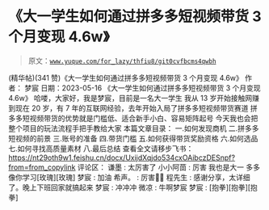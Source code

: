 # 《大一学生如何通过拼多多短视频带货 3 个月变现 4.6w》

> 原文：[`www.yuque.com/for_lazy/thfiu8/git0cvfbcms4qwbh`](https://www.yuque.com/for_lazy/thfiu8/git0cvfbcms4qwbh)

<ne-h2 id="d7e155a0" data-lake-id="d7e155a0"><ne-heading-ext><ne-heading-anchor></ne-heading-anchor><ne-heading-fold></ne-heading-fold></ne-heading-ext><ne-heading-content><ne-text id="ub86a7b37">(精华帖)(341 赞)《大一学生如何通过拼多多短视频带货 3 个月变现 4.6w》</ne-text></ne-heading-content></ne-h2> <ne-p id="ud0940e55" data-lake-id="ud0940e55"><ne-text id="u8bd3331a">作者： 梦宸</ne-text></ne-p> <ne-p id="u785b926d" data-lake-id="u785b926d"><ne-text id="ua6c69490">日期：2023-05-16</ne-text></ne-p> <ne-p id="u423b5b74" data-lake-id="u423b5b74"><ne-text id="uea55bddf">《大一学生如何通过拼多多短视频带货 3 个月变现 4.6w》</ne-text></ne-p> <ne-p id="ud942866e" data-lake-id="ud942866e"><ne-text id="ud588c459">哈喽，大家好，我是梦宸，目前是一名大一学生</ne-text></ne-p> <ne-p id="u002da722" data-lake-id="u002da722"><ne-text id="u66ec7290">我从 13 岁开始接触网赚到现在 20 岁，有 7 年的互联网经验，去年开始入局了拼多多短视频带货赛道</ne-text></ne-p> <ne-p id="ud22c5091" data-lake-id="ud22c5091"><ne-text id="ubc2fe110">拼多多短视频带货的优势就是门槛低、适合新手小白、容易矩阵起号</ne-text></ne-p> <ne-p id="u477a7209" data-lake-id="u477a7209"><ne-text id="u2229b25a">今天我也会把整个项目的玩法流程手把手教给大家</ne-text></ne-p> <ne-p id="ua02ce4e4" data-lake-id="ua02ce4e4"><ne-text id="u248ea2d6">本篇文章目录：</ne-text> <ne-text id="u30c323b3">一.如何发现商机</ne-text> <ne-text id="u83e50cac">二.拼多多短视频的前景</ne-text> <ne-text id="u97e69b9e">三.账号的准备</ne-text> <ne-text id="u9efcbffb">四.带货门槛</ne-text> <ne-text id="u85ce6301">五.如何获得带货奖励资格</ne-text> <ne-text id="u225d3dfa">六.如何选品</ne-text> <ne-text id="u2319da08">七.如何寻找高质量素材</ne-text> <ne-text id="uf6fdb92e">八.最后总结</ne-text></ne-p> <ne-p id="u57aa8d9a" data-lake-id="u57aa8d9a"><ne-text id="uc6507cee">查看全文请移步飞书：</ne-text>[<ne-text id="ub3cb4a1c">https://nt29oth9w1.feishu.cn/docx/UxijdXqjdo534cxOAibczDESnpf?from=from_copylink</ne-text>](https://nt29oth9w1.feishu.cn/docx/UxijdXqjdo534cxOAibczDESnpf?from=from_copylink)</ne-p> <ne-hole id="u34260139" data-lake-id="u34260139"><ne-card data-card-name="hr" data-card-type="block" id="eWxnm" data-event-boundary="card"><ne-p id="u552faa10" data-lake-id="u552faa10"><ne-text id="u517655ab">评论区：</ne-text></ne-p> <ne-p id="uad5e6a24" data-lake-id="uad5e6a24"><ne-text id="u11f2bc32">谦墨 : 太厉害了</ne-text> <ne-text id="u204c6b86">小小阿茴 : 厉害 我也是大一 多多像你学习[玫瑰][玫瑰]</ne-text> <ne-text id="u74e9cab6">梦宸 : 加油</ne-text> <ne-text id="u01a96ff9">希声。 : 厉害👍🏻</ne-text> <ne-text id="u373b7681">程先生 : 感谢分享，太详细了。晚上下班回家就搞起来</ne-text> <ne-text id="u9e978176">梦宸 : 冲冲冲</ne-text> <ne-text id="u7bd65609">微凉 : 牛啊梦宸</ne-text> <ne-text id="u5731446d">梦宸 : [抱拳][抱拳][抱拳]</ne-text></ne-p></ne-card></ne-hole>